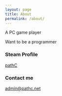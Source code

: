 ```yaml
---
layout: page
title: About
permalink: /about/
---
```


A PC game player

Want to be a programmer

### Steam Profile

[pathC](https://steamcommunity.com/id/pathC/)

### Contact me

[admin@pathc.net](mailto:admin@pathc.net)
